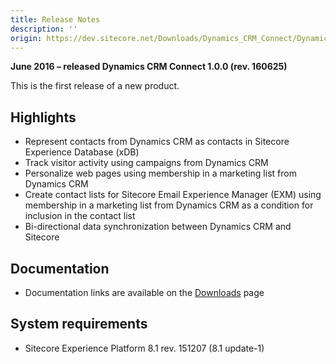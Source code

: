```yaml
---
title: Release Notes
description: ''
origin: https://dev.sitecore.net/Downloads/Dynamics_CRM_Connect/Dynamics_CRM_Connect_1/Dynamics_CRM_Connect_10/Release_Notes
---
```


**June 2016 – released Dynamics CRM Connect 1.0.0 (rev. 160625)**

This is the first release of a new product.

## Highlights

-   Represent contacts from Dynamics CRM as contacts in Sitecore Experience Database (xDB)
-   Track visitor activity using campaigns from Dynamics CRM
-   Personalize web pages using membership in a marketing list from Dynamics CRM
-   Create contact lists for Sitecore Email Experience Manager (EXM) using membership in a marketing list from Dynamics CRM as a condition for inclusion in the contact list
-   Bi-directional data synchronization between Dynamics CRM and Sitecore

## Documentation

-   Documentation links are available on the [Downloads](/Downloads/Dynamics_CRM_Connect/Dynamics_CRM_Connect_1/Dynamics_CRM_Connect_10) page

## System requirements

-   Sitecore Experience Platform 8.1 rev. 151207 (8.1 update-1)